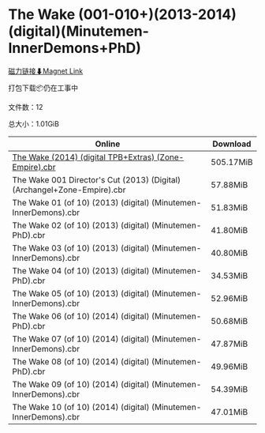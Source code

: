 # The Wake (001-010+)(2013-2014)(digital)(Minutemen-InnerDemons+PhD)

[磁力链接⬇Magnet Link](magnet:?xt=urn:btih:bcfedd0e65f6b98f0aa06adabd6000b7342fd26e&dn=The%20Wake%20%28001-010%2B%29%282013-2014%29%28digital%29%28Minutemen-InnerDemons%2BPhD%29)

打包下载📦仍在工事中

文件数：12

总大小：1.01GiB

Online | Download
--- | ---
[The Wake (2014) (digital TPB+Extras) (Zone-Empire).cbr](https://github.com/alicewish/markdown/blob/master/comic/Wake-2014-digital-TPB-Extras-Zone-Empire-cbr.md) | 505.17MiB
The Wake 001 Director's Cut (2013) (Digital) (Archangel+Zone-Empire).cbr | 57.88MiB
The Wake 01 (of 10) (2013) (digital) (Minutemen-InnerDemons).cbr | 51.83MiB
The Wake 02 (of 10) (2013) (digital) (Minutemen-PhD).cbr | 41.80MiB
The Wake 03 (of 10) (2013) (digital) (Minutemen-InnerDemons).cbr | 40.80MiB
The Wake 04 (of 10) (2013) (digital) (Minutemen-PhD).cbr | 34.53MiB
The Wake 05 (of 10) (2013) (digital) (Minutemen-InnerDemons).cbr | 52.96MiB
The Wake 06 (of 10) (2014) (digital) (Minutemen-PhD).cbr | 50.68MiB
The Wake 07 (of 10) (2014) (digital) (Minutemen-InnerDemons).cbr | 47.87MiB
The Wake 08 (of 10) (2014) (digital) (Minutemen-PhD).cbr | 49.96MiB
The Wake 09 (of 10) (2014) (digital) (Minutemen-InnerDemons).cbr | 54.39MiB
The Wake 10 (of 10) (2014) (digital) (Minutemen-InnerDemons).cbr | 47.01MiB
